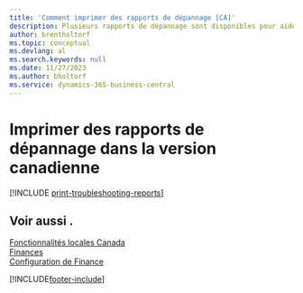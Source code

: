 ```yaml
---
title: 'Comment imprimer des rapports de dépannage [CA]'
description: Plusieurs rapports de dépannage sont disponibles pour aider les partenaires certifiés Microsoft à résoudre les problèmes dans la version canadienne.
author: brentholtorf
ms.topic: conceptual
ms.devlang: al
ms.search.keywords: null
ms.date: 11/27/2023
ms.author: bholtorf
ms.service: dynamics-365-business-central
---
```

# <a name="print-troubleshooting-reports-in-the-canadian-version"></a>Imprimer des rapports de dépannage dans la version canadienne

[!INCLUDE [print-troubleshooting-reports](../includes/CAMXUS/print-troubleshooting-reports.md)]

## <a name="see-also"></a>Voir aussi .

[Fonctionnalités locales Canada](canada-local-functionality.md)  
[Finances](../../finance.md)  
[Configuration de Finance](../../finance.md)  


[!INCLUDE[footer-include](../../includes/footer-banner.md)]
